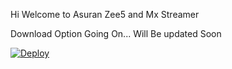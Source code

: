 Hi Welcome to Asuran Zee5 and Mx Streamer

Download Option Going On... Will Be updated Soon

[![Deploy](https://www.herokucdn.com/deploy/button.svg)](https://www.heroku.com/deploy?template=https://github.com/Nirmalraj10567/qwertytest)
